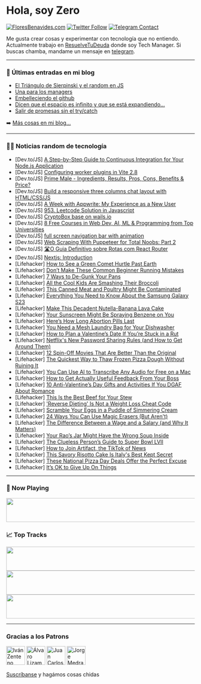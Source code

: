 # Hola, soy Zero

[![FloresBenavides.com](https://img.shields.io/website?down_message=oops&label=MiBlog&style=for-the-badge&up_message=online&url=https%3A%2F%2Ffloresbenavides.com)](https://floresbenavides.com) [![Twitter Follow](https://img.shields.io/twitter/follow/ZeroDragon?color=%231DA1F2&label=Follow&logo=twitter&logoColor=ffffff&style=for-the-badge)](https://twitter.com/zerodragon) [![Telegram Contact](https://img.shields.io/badge/escr%C3%ADbeme-ZeroDragon-%2326A5E4?style=for-the-badge&logo=telegram)](https://t.me/zerodragon)

Me gusta crear cosas y experimentar con tecnología que no entiendo.
Actualmente trabajo en [ResuelveTuDeuda](http://github.com/resuelve) donde soy Tech Manager.
Si buscas chamba, mandame un mensaje en [telegram](https://t.me/zerodragon).

---

### 📕 Últimas entradas en mi blog
<!-- BLOG-POST-LIST:START -->
- [El Triángulo de Sierpinski y el random en JS](https://floresbenavides.com/el-triangulo-de-sierpinski-y-el-random-en-js/)
- [Una para los managers](https://floresbenavides.com/una-para-los-managers/)
- [Embelleciendo el github](https://floresbenavides.com/embelleciendo-el-github/)
- [Dicen que el espacio es infinito y que se está expandiendo…](https://floresbenavides.com/dicen-que-el-espacio-es-infinito-y-que-se-esta-expandiendo/)
- [Salir de promesas sin el try/catch](https://floresbenavides.com/salir-de-promesas-sin-el-try-catch/)
<!-- BLOG-POST-LIST:END -->

➡️ [Más cosas en mi blog...](https://floresbenavides.com)

---

### 👨‍💻 Noticias random de tecnología
<!-- TECH-POSTS:START -->
- [Dev.to/JS] [A Step-by-Step Guide to Continuous Integration for Your Node.js Application](https://dev.to/pavanbelagatti/a-step-by-step-guide-to-continuous-integration-for-your-nodejs-application-3bhc)
- [Dev.to/JS] [Configuring worker plugins in Vite 2.8](https://dev.to/danielonugha0/configuring-worker-plugins-in-vite-28-5dic)
- [Dev.to/JS] [Prime Male - Ingredients, Results, Pros, Cons, Benefits &amp; Price?](https://dev.to/primemale3/prime-male-ingredients-results-pros-cons-benefits-price-41gc)
- [Dev.to/JS] [Build a responsive three columns chat layout with HTML/CSS/JS](https://dev.to/dom_the_dev/build-a-responsive-three-columns-chat-layout-with-htmlcssjs-29j9)
- [Dev.to/JS] [A Week with Appwrite: My Experience as a New User](https://dev.to/kartikpuri95/a-week-with-appwrite-my-experience-as-a-new-user-226e)
- [Dev.to/JS] [953. Leetcode Solution in Javascript](https://dev.to/chiki1601/953-leetcode-solution-in-javascript-gp8)
- [Dev.to/JS] [CryptoBox base on wails.io](https://dev.to/istommao/cryptobox-base-on-wailsio-2k6m)
- [Dev.to/JS] [8 Free Courses in Web Dev, AI, ML &amp; Programming from Top Universities](https://dev.to/rahul3002/8-free-courses-in-web-dev-ai-ml-programming-from-top-universities-570i)
- [Dev.to/JS] [full screen navigation bar with animation](https://dev.to/prabothcharith/full-screen-navigation-bar-with-animation-589)
- [Dev.to/JS] [Web Scraping With Puppeteer for Total Noobs: Part 2](https://dev.to/juniordevforlife/web-scraping-with-puppeteer-for-total-noobs-part-2-3on8)
- [Dev.to/JS] [🛣O Guia Definitivo sobre Rotas com React Router](https://dev.to/mpetry/o-guia-definitivo-para-rotas-com-react-router-4n5h)
- [Dev.to/JS] [Nextjs: Introduction](https://dev.to/lkp/nextjs-introduction-hej)
- [Lifehacker] [How to See a Green Comet Hurtle Past Earth](https://lifehacker.com/how-to-see-a-green-comet-hurtle-past-earth-1850061836)
- [Lifehacker] [Don’t Make These Common Beginner Running Mistakes](https://lifehacker.com/don-t-make-these-common-beginner-running-mistakes-1850061544)
- [Lifehacker] [7 Ways to De-Gunk Your Pans](https://lifehacker.com/7-ways-to-de-gunk-your-pans-1850061415)
- [Lifehacker] [All the Cool Kids Are Smashing Their Broccoli](https://lifehacker.com/all-the-cool-kids-are-smashing-their-broccoli-1850061271)
- [Lifehacker] [This Canned Meat and Poultry Might Be Contaminated](https://lifehacker.com/this-canned-meat-and-poultry-might-be-contaminated-1850061080)
- [Lifehacker] [Everything You Need to Know About the Samsung Galaxy S23](https://lifehacker.com/everything-you-need-to-know-about-the-samsung-galaxy-s2-1850059842)
- [Lifehacker] [Make This Decadent Nutella-Banana Lava Cake](https://lifehacker.com/make-this-decadent-nutella-banana-lava-cake-1850059390)
- [Lifehacker] [Your Sunscreen Might Be Spraying Benzene on You](https://lifehacker.com/your-sunscreen-might-be-spraying-benzene-on-you-1850059422)
- [Lifehacker] [Here’s How Long Abortion Pills Last](https://lifehacker.com/here-s-how-long-abortion-pills-last-1850059869)
- [Lifehacker] [You Need a Mesh Laundry Bag for Your Dishwasher](https://lifehacker.com/you-need-a-mesh-laundry-bag-for-your-dishwasher-1850058838)
- [Lifehacker] [How to Plan a Valentine’s Date If You’re Stuck in a Rut](https://lifehacker.com/how-to-plan-a-valentine-s-date-if-you-re-stuck-in-a-rut-1850054118)
- [Lifehacker] [Netflix&#39;s New Password Sharing Rules &lpar;and How to Get Around Them&rpar;](https://lifehacker.com/netflixs-new-password-sharing-rules-and-how-to-get-aro-1850058887)
- [Lifehacker] [12 Spin-Off Movies That Are Better Than the Original](https://lifehacker.com/12-spin-off-movies-that-are-better-than-the-original-1850053321)
- [Lifehacker] [The Quickest Way to Thaw Frozen Pizza Dough Without Ruining It](https://lifehacker.com/the-quickest-way-to-thaw-frozen-pizza-dough-without-rui-1850056087)
- [Lifehacker] [You Can Use AI to Transcribe Any Audio for Free on a Mac](https://lifehacker.com/you-can-use-ai-to-transcribe-any-audio-for-free-on-a-ma-1850057778)
- [Lifehacker] [How to Get Actually Useful Feedback From Your Boss](https://lifehacker.com/how-to-get-actually-useful-feedback-from-your-boss-1850058022)
- [Lifehacker] [10 Anti-Valentine’s Day Gifts and Activities If You DGAF About Romance](https://lifehacker.com/10-anti-valentine-s-day-gifts-and-activities-if-you-dga-1850057786)
- [Lifehacker] [This Is the Best Beef for Your Stew](https://lifehacker.com/this-is-the-best-beef-for-your-stew-1850055871)
- [Lifehacker] [&#39;Reverse Dieting&#39; Is Not a Weight Loss Cheat Code](https://lifehacker.com/reverse-dieting-is-not-a-weight-loss-cheat-code-1850056077)
- [Lifehacker] [Scramble Your Eggs in a Puddle of Simmering Cream](https://lifehacker.com/scramble-your-eggs-in-a-puddle-of-simmering-cream-1850055008)
- [Lifehacker] [24 Ways You Can Use Magic Erasers &lpar;But Aren&#39;t&rpar;](https://lifehacker.com/24-ways-you-can-use-magic-erasers-but-arent-1850055768)
- [Lifehacker] [The Difference Between a Wage and a Salary &lpar;and Why It Matters&rpar;](https://lifehacker.com/the-difference-between-a-wage-and-a-salary-and-why-it-1850054939)
- [Lifehacker] [Your Rao’s Jar Might Have the Wrong Soup Inside](https://lifehacker.com/your-rao-s-jar-might-have-the-wrong-soup-inside-1850054672)
- [Lifehacker] [The Clueless Person’s Guide to Super Bowl LVII](https://lifehacker.com/the-clueless-person-s-guide-to-super-bowl-lvii-1850054677)
- [Lifehacker] [How to Join Artifact, the TikTok of News](https://lifehacker.com/how-to-join-artifact-the-tiktok-of-news-1850054394)
- [Lifehacker] [This Savory Risotto Cake Is Italy&#39;s Best Kept Secret](https://lifehacker.com/this-savory-risotto-cake-is-italys-best-kept-secret-1850054094)
- [Lifehacker] [These National Pizza Day Deals Offer the Perfect Excuse](https://lifehacker.com/these-national-pizza-day-deals-offer-the-perfect-excuse-1850053926)
- [Lifehacker] [It’s OK to Give Up On Things](https://lifehacker.com/it-s-ok-to-give-up-on-things-1850053625)<!-- TECH-POSTS:END -->

---

### 🎵 Now Playing
<a href="https://spotify-now-playing-dun.vercel.app/now-playing?open"><img src="https://spotify-now-playing-dun.vercel.app/now-playing" width="540" height="64"></a>

### 📈 Top Tracks
<a href="https://spotify-now-playing-dun.vercel.app/top-tracks?i=1&open"><img src="https://spotify-now-playing-dun.vercel.app/top-tracks?i=1" width="540" height="64"></a>
<a href="https://spotify-now-playing-dun.vercel.app/top-tracks?i=2&open"><img src="https://spotify-now-playing-dun.vercel.app/top-tracks?i=2" width="540" height="64"></a>
<a href="https://spotify-now-playing-dun.vercel.app/top-tracks?i=3&open"><img src="https://spotify-now-playing-dun.vercel.app/top-tracks?i=3" width="540" height="64"></a>

---

### Gracias a los Patrons
[<img src="https://avatars.githubusercontent.com/u/243380?v=4" alt="Iván Zenteno" width="50px">](https://github.com/k001) [<img src="https://avatars.githubusercontent.com/u/19955639?v=4" alt="Álvaro Lizama" width="50px">](https://github.com/alvarolizama) [<img src="https://avatars.githubusercontent.com/u/2718753?v=4" alt="Juan Carlos Ruiz" width="50px">](https://github.com/JuanCrg90) [<img src="https://avatars.githubusercontent.com/u/37025?v=4" alt="Jorge Medrano" width="50px">](https://github.com/h1pp1e) 

[Suscríbanse](https://www.patreon.com/zerodragon) y hagámos cosas chidas
